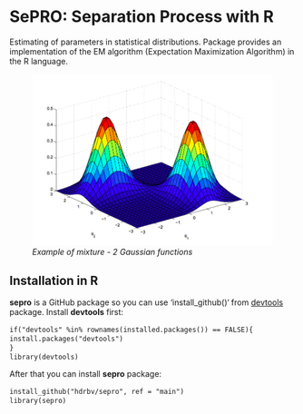 # SePRO: Separation Process with R

Estimating of parameters in statistical distributions. 
Package provides an implementation of the EM algorithm (Expectation Maximization
Algorithm) in the R language.

<figure>
<img src="graphics/ex1.png"
alt="Example of mixture - 2 Gaussian functions" />
<figcaption aria-hidden="true"><em>Example of mixture - 2 Gaussian
functions</em></figcaption>
</figure>

## Installation in R

**sepro** is a GitHub package so you can use ‘install_github()‘ from
[devtools][] package.  Install **devtools** first:

    if("devtools" %in% rownames(installed.packages()) == FALSE){
    install.packages("devtools")
    }
    library(devtools)

 After that you can install **sepro** package:

    install_github("hdrbv/sepro", ref = "main")
    library(sepro)

  [devtools]: https://cran.r-project.org/web/packages/devtools/index.html
